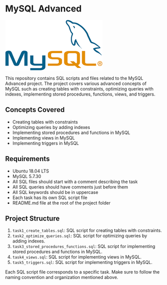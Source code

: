 # MySQL Advanced

<img src="image/download.png" alt="Alt Text">

This repository contains SQL scripts and files related to the MySQL Advanced project. The project covers various advanced concepts of MySQL such as creating tables with constraints, optimizing queries with indexes, implementing stored procedures, functions, views, and triggers.

## Concepts Covered
- Creating tables with constraints
- Optimizing queries by adding indexes
- Implementing stored procedures and functions in MySQL
- Implementing views in MySQL
- Implementing triggers in MySQL

## Requirements
- Ubuntu 18.04 LTS
- MySQL 5.7.30
- All SQL files should start with a comment describing the task
- All SQL queries should have comments just before them
- All SQL keywords should be in uppercase
- Each task has its own SQL script file
- README.md file at the root of the project folder

## Project Structure
1. `task1_create_tables.sql`: SQL script for creating tables with constraints.
2. `task2_optimize_queries.sql`: SQL script for optimizing queries by adding indexes.
3. `task3_stored_procedures_functions.sql`: SQL script for implementing stored procedures and functions in MySQL.
4. `task4_views.sql`: SQL script for implementing views in MySQL.
5. `task5_triggers.sql`: SQL script for implementing triggers in MySQL.

Each SQL script file corresponds to a specific task. Make sure to follow the naming convention and organization mentioned above.
